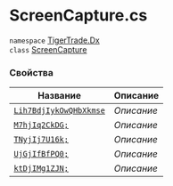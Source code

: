 
# ScreenCapture.cs
`namespace` [TigerTrade.Dx](../TigerTrade.Dx.md)  
    `class` [ScreenCapture](../../ScreenCapture.cs.md)

### Свойства
| Название | Описание |
| --- | --- |
| [`Lih7BdjIykOwQHbXkmse`](./Свойства/Lih7BdjIykOwQHbXkmse.md) | *Описание* |
| [`M7hjIq2CkDG;`](./Свойства/M7hjIq2CkDG;.md) | *Описание* |
| [`TNyjIj7U16k;`](./Свойства/TNyjIj7U16k;.md) | *Описание* |
| [`UjGjIfBfPQ0;`](./Свойства/UjGjIfBfPQ0;.md) | *Описание* |
| [`ktDjIMg1ZJN;`](./Свойства/ktDjIMg1ZJN;.md) | *Описание* |
